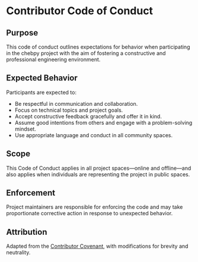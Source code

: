 # Contributor Code of Conduct

## Purpose

This code of conduct outlines expectations for behavior when participating in the chebpy project with the aim of fostering a constructive and professional engineering environment.

## Expected Behavior

Participants are expected to:

- Be respectful in communication and collaboration.
- Focus on technical topics and project goals.
- Accept constructive feedback gracefully and offer it in kind.
- Assume good intentions from others and engage with a problem-solving mindset.
- Use appropriate language and conduct in all community spaces.

## Scope

This Code of Conduct applies in all project spaces—online and offline—and also applies when individuals are representing the project in public spaces.

## Enforcement

Project maintainers are responsible for enforcing the code and may take proportionate corrective action in response to unexpected behavior.

## Attribution

Adapted from the [Contributor Covenant](https://www.contributor-covenant.org), with modifications for brevity and neutrality.
